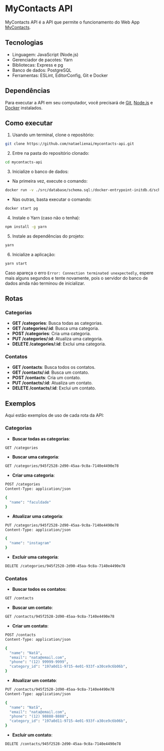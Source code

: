 # MyContacts API

MyContacts API é a API que permite o funcionamento do Web App [MyContacts](https://github.com/nataelienai/mycontacts).

## Tecnologias

- Linguagem: JavaScript (Node.js)
- Gerenciador de pacotes: Yarn
- Bibliotecas: Express e pg
- Banco de dados: PostgreSQL
- Ferramentas: ESLint, EditorConfig, Git e Docker

## Dependências

Para executar a API em seu computador, você precisará de [Git](https://git-scm.com/downloads), [Node.js](https://nodejs.org/) e [Docker](https://docs.docker.com/engine/install/) instalados.

## Como executar

1. Usando um terminal, clone o repositório:
```sh
git clone https://github.com/nataelienai/mycontacts-api.git
```

2. Entre na pasta do repositório clonado:
```sh
cd mycontacts-api
```

3. Inicialize o banco de dados:

- Na primeira vez, execute o comando:
```sh
docker run -v ./src/database/schema.sql:/docker-entrypoint-initdb.d/schema.sql --name pg -e POSTGRES_USER=root -e POSTGRES_PASSWORD=root -e POSTGRES_DB=mycontacts -p 5432:5432 -d postgres
```

- Nas outras, basta executar o comando:
```sh
docker start pg
```

4. Instale o Yarn (caso não o tenha):
```sh
npm install -g yarn
```

5. Instale as dependências do projeto:
```sh
yarn
```

6. Inicialize a aplicação:
```sh
yarn start
```

Caso apareça o erro `Error: Connection terminated unexpectedly`, espere mais alguns segundos e tente novamente, pois o servidor do banco de dados ainda não terminou de inicializar.

## Rotas

### Categorias

- **GET /categories**: Busca todas as categorias.
- **GET /categories/:id**: Busca uma categoria.
- **POST /categories**: Cria uma categoria.
- **PUT /categories/:id**: Atualiza uma categoria.
- **DELETE /categories/:id**: Exclui uma categoria.

### Contatos

- **GET /contacts**: Busca todos os contatos.
- **GET /contacts/:id**: Busca um contato.
- **POST /contacts**: Cria um contato.
- **PUT /contacts/:id**: Atualiza um contato.
- **DELETE /contacts/:id**: Exclui um contato.

## Exemplos

Aqui estão exemplos de uso de cada rota da API:

### Categorias

- **Buscar todas as categorias**:

```sh
GET /categories
```

- **Buscar uma categoria**:

```sh
GET /categories/945f2528-2d90-45aa-9c8a-7140e4490e78
```

- **Criar uma categoria**:
```sh
POST /categories
Content-Type: application/json

{
  "name": "faculdade"
}
```

- **Atualizar uma categoria**:
```sh
PUT /categories/945f2528-2d90-45aa-9c8a-7140e4490e78
Content-Type: application/json

{
  "name": "instagram"
}
```

- **Excluir uma categoria**:
```sh
DELETE /categories/945f2528-2d90-45aa-9c8a-7140e4490e78
```

### Contatos

- **Buscar todos os contatos**:

```sh
GET /contacts
```

- **Buscar um contato**:

```sh
GET /contacts/945f2528-2d90-45aa-9c8a-7140e4490e78
```

- **Criar um contato**:
```sh
POST /contacts
Content-Type: application/json

{
  "name": "Natã",
  "email": "nata@email.com",
  "phone": "(12) 99999-9999",
  "category_id": "197a0d11-9715-4e01-933f-a30ce9c6b06b",
}
```

- **Atualizar um contato**:
```sh
PUT /contacts/945f2528-2d90-45aa-9c8a-7140e4490e78
Content-Type: application/json

{
  "name": "Natã",
  "email": "nata@email.com",
  "phone": "(12) 98888-8888",
  "category_id": "197a0d11-9715-4e01-933f-a30ce9c6b06b",
}
```

- **Excluir um contato**:
```sh
DELETE /contacts/945f2528-2d90-45aa-9c8a-7140e4490e78
```
